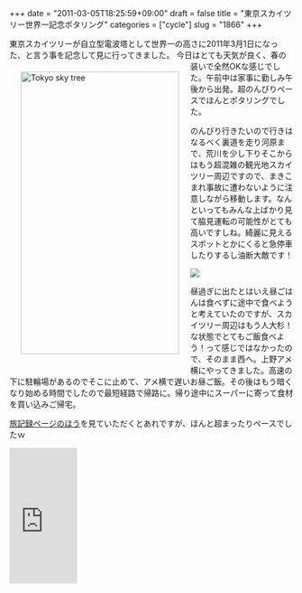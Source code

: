 +++
date = "2011-03-05T18:25:59+09:00"
draft = false
title = "東京スカイツリー世界一記念ポタリング"
categories = ["cycle"]
slug = "1866"
+++

東京スカイツリーが自立型電波塔として世界一の高さに2011年3月1日になった、と言う事を記念して見に行ってきました。
<a href="http://www.flickr.com/photos/keruru/5499359666/" title="Tokyo sky tree by けるる, on Flickr"><img src="http://farm6.static.flickr.com/5179/5499359666_5f728088d5.jpg" width="281" height="500" alt="Tokyo sky tree" align="left" hspace="20" vspace="20" /></a>今日はとても天気が良く、春の装いで全然OKな感じでした。午前中は家事に勤しみ午後から出発。超のんびりペースでほんとポタリングでした。

のんびり行きたいので行きはなるべく裏道を走り河原まで、荒川を少し下りそこからはもう超混雑の観光地スカイツリー周辺ですので、まきこまれ事故に遭わないように注意しながら移動します。なんといってもみんな上ばかり見て脇見運転の可能性がとても高いですしね。綺麗に見えるスポットとかにくると急停車したりするし油断大敵です！

<img src="http://maps.google.com/maps/api/staticmap?maptype=roadmap&center=35.759110,139.794655&size=640x600&sensor=false&path=color:0xFF0000FE|weight:4|enc:}fqyE}_atYpQzCJpKpa@qO`e@vAnImPhdAh@Q~EtOkBJzK`JjtA_MdM~J}H`NlLdZxYqb@tL_j@hA{r@oNerB`Iuq@~a@_l@jyA{v@tw@ms@`HhOzg@zPp~@pfAbGj|AgF~LyJkEkDbl@`GhLkIp}@`NfI_FlK}DwGdHQcHpOlJmVaKhGuG}Pmh@g]wSha@wEk@eu@|~@yjCaLkAzJDaK}[sBgpGxC" border="0" />

昼過ぎに出たとはいえ昼ごはんは食べずに途中で食べようと考えていたのですが、スカイツリー周辺はもう人大杉！な状態でとてもご飯食べよう！って感じではなかったので、そのまま西へ。上野アメ横にやってきました。高速の下に駐輪場があるのでそこに止めて、アメ横で遅いお昼ご飯。その後はもう暗くなり始める時間でしたので最短経路で帰路に。帰り途中にスーパーに寄って食材を買い込みご帰宅。

<a href="http://keruru.1974.jp/GPSdata/2011-03-05_13-00-55.htm">旅記録ページのほう</a>を見ていただくとあれですが、ほんと超まったりペースでしたｗ

<iframe src="http://rcm-jp.amazon.co.jp/e/cm?t=kerurudigit-22&o=9&p=8&l=as1&asins=B001LGIK5O&fc1=000000&IS2=1&lt1=_blank&m=amazon&lc1=0000FF&bc1=000000&bg1=FFFFFF&f=ifr" style="width:120px;height:240px;" scrolling="no" marginwidth="0" marginheight="0" frameborder="0"></iframe>
